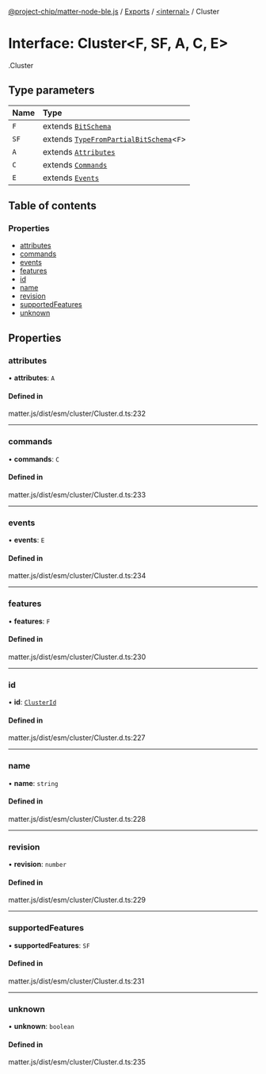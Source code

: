 [@project-chip/matter-node-ble.js](../README.md) / [Exports](../modules.md) / [<internal\>](../modules/internal_.md) / Cluster

# Interface: Cluster<F, SF, A, C, E\>

[<internal>](../modules/internal_.md).Cluster

## Type parameters

| Name | Type |
| :------ | :------ |
| `F` | extends [`BitSchema`](../modules/internal_.md#bitschema) |
| `SF` | extends [`TypeFromPartialBitSchema`](../modules/internal_.md#typefrompartialbitschema)<`F`\> |
| `A` | extends [`Attributes`](internal_.Attributes.md) |
| `C` | extends [`Commands`](internal_.Commands.md) |
| `E` | extends [`Events`](internal_.Events.md) |

## Table of contents

### Properties

- [attributes](internal_.Cluster.md#attributes)
- [commands](internal_.Cluster.md#commands)
- [events](internal_.Cluster.md#events)
- [features](internal_.Cluster.md#features)
- [id](internal_.Cluster.md#id)
- [name](internal_.Cluster.md#name)
- [revision](internal_.Cluster.md#revision)
- [supportedFeatures](internal_.Cluster.md#supportedfeatures)
- [unknown](internal_.Cluster.md#unknown)

## Properties

### attributes

• **attributes**: `A`

#### Defined in

matter.js/dist/esm/cluster/Cluster.d.ts:232

___

### commands

• **commands**: `C`

#### Defined in

matter.js/dist/esm/cluster/Cluster.d.ts:233

___

### events

• **events**: `E`

#### Defined in

matter.js/dist/esm/cluster/Cluster.d.ts:234

___

### features

• **features**: `F`

#### Defined in

matter.js/dist/esm/cluster/Cluster.d.ts:230

___

### id

• **id**: [`ClusterId`](../modules/internal_.md#clusterid)

#### Defined in

matter.js/dist/esm/cluster/Cluster.d.ts:227

___

### name

• **name**: `string`

#### Defined in

matter.js/dist/esm/cluster/Cluster.d.ts:228

___

### revision

• **revision**: `number`

#### Defined in

matter.js/dist/esm/cluster/Cluster.d.ts:229

___

### supportedFeatures

• **supportedFeatures**: `SF`

#### Defined in

matter.js/dist/esm/cluster/Cluster.d.ts:231

___

### unknown

• **unknown**: `boolean`

#### Defined in

matter.js/dist/esm/cluster/Cluster.d.ts:235

